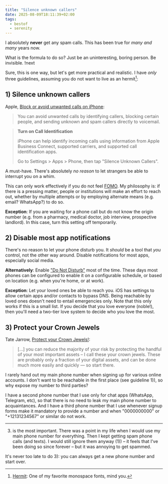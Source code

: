 ```yaml
---
title: "Silence unknown callers"
date: 2025-08-09T18:11:39+02:00
tags:
  - bestof
  - serenity
---
```


I absolutely **never** get any spam calls. This has been true for _many and
many_ years now.

What is the formula to do so? Just be an uninteresting, boring person. Be
invisible. !next

Sure, this is one way, but let's get more practical and realistic. I have _only_
three guidelines, assuming you do not want to live as an hermit[^1]:

## 1) Silence unknown callers

Apple, [Block or avoid unwanted calls on iPhone](https://support.apple.com/en-ca/guide/iphone/iphe4b3f7823/ios):

> You can avoid unwanted calls by identifying callers, blocking certain people,
> and sending unknown and spam callers directly to voicemail.

> **Turn on Call Identification**
>
> iPhone can help identify incoming calls using information from Apple Business
> Connect, supported carriers, and supported call identification apps.
>
> Go to Settings > Apps > Phone, then tap "Silence Unknown Callers".

A must-have.
There's absolutely _no reason_ to let strangers be able to interrupt you on a
whim.

This can only work effectively if you do not feel
[FOMO](https://en.wikipedia.org/wiki/Fear_of_missing_out). My philosophy is: if
there is a pressing matter, people or institutions will make an effort to reach
out, whether by multiple attempts or by employing alternate means (e.g. email?
WhatsApp?) to do so.

**Exception**: If you are waiting for a phone call but do not know the origin
number (e.g. from a pharmacy, medical doctor, job interview, prospective
landlord). In this case, turn this setting off temporarily.

## 2) Disable most app notifications

There's no reason to let your phone disturb you. It _should_ be a tool that
_you_ control, not the other way around. Disable notifications for most apps,
especially social media.

**Alternatively**: Enable ["Do Not
Disturb"](https://support.apple.com/en-us/105112) most of the time. These days
most phones can be configured to enable it on a configurable schedule, or based
on location (e.g. when you're home, or at work).

**Exception**: Let your loved ones be able to reach you. iOS has settings to
allow certain apps and/or contacts to bypass DNS. Being reachable by loved ones
doesn't need to entail emergencies only. Note that this only works if this is a
small list. If you decide that you love everyone (noble!), then you'll need a
two-tier love system to decide who you love the most.

## 3) Protect your Crown Jewels

Tate Jarrow, [Protect your Crown
Jewels!](https://web.archive.org/web/20230204060013/https://onlinesafety.substack.com/p/protect-your-crown-jewels):

> [...] you can reduce the majority of your risk by protecting the handful of
> your most important assets – I call these your crown jewels. These are
> probably only a fraction of your digital assets, and can be done much more
> easily and quickly — so start there.

I rarely hand out my main phone number when signing up for various online
accounts. I don't want to be reachable in the first place (see guideline 1)), so
why expose my number to third parties?

I have a second phone number that I use only for chat apps (WhatsApp, Telegram,
etc), so that there is no need to leak my main phone number to acquaintances.
And I have a third phone number that I use whenever signup forms make it
mandatory to provide a number and when "0000000000" or "+12131234567" or similar
do not work.

- - -

3) is the most important. There was a point in my life when I would use my main
phone number for everything. Then I kept getting spam phone calls (and texts). I
would still ignore them anyway (1)) – it feels that I've been doing so since
forever – but it was annoying to get spammed.

It's never too late to do 3): you can always get a new phone number and start
over.


[^1]: [Hermit](https://pcaro.es/hermit/): One of my favorite monospace fonts,
    mind you.
